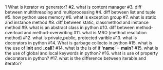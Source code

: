 1 What is iterator vs generator?
#2. what is content manager
#3. diff between multithreading and multiprocessing
#4. diff between list and tuple
#5. how python uses memory
#6. what is exception group
#7. what is static and instance method
#8. diff between static, classmethod and instance method
#9. what is an abstract class in python
#10. diff between method-overload and method-overwriting
#11. what is MRO (method resolution method)
#12. what is private,public, protected varible
#13. what is decorators in python
#14. What is garbage collecto in python
#15. what is the use of __init__ and ___call__?
#14. what is the is of if '__name__' = __main__?
#15. what is the use of global and local keywords in python?
#16. what is use of property decorators in python?
#17. what is the difference between iterable and iterator?